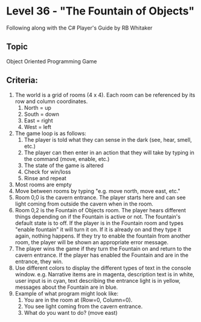 # Level 36 - "The Fountain of Objects"
Following along with the C# Player's Guide by RB Whitaker
## Topic
Object Oriented Programming Game
## Criteria:
1. The world is a grid of rooms (4 x 4). Each room can be referenced by its row and column coordinates.
   1. North = up
   2. South = down
   3. East = right
   4. West = left
2. The game loop is as follows:
   1. The player is told what they can sense in the dark (see, hear, smell, etc.) 
   2. The player can then enter in an action that they will take  by typing in the command (move, enable, etc.)
   3. The state of the game is altered
   4. Check for win/loss
   5. Rinse and repeat
3. Most rooms are empty
4. Move between rooms by typing "e.g. move north, move east, etc."
5. Room 0,0 is the cavern entrance. The player starts here and can see light coming from outside the cavern when in the room.
6. Room 0,2 is the Fountain of Objects room. The player hears different things depending on if the Fountain is active or not. The fountain's default state is to off. If the player is in the Fountain room and types "enable fountain" it will turn it on. If it is already on and they type it again, nothing happens. If they try to enable the fountain from another room, the player will be shown an appropriate error message.
7. The player wins the game if they turn the Fountain on and return to the cavern entrance. If the player has enabled the Fountain and are in the entrance, they win.
8. Use different colors to display the different types of text in the console window. e.g. Narrative items are in magenta, description text is in white, user input is in cyan, text describing the entrance light is in yellow, messages about the Fountain are in blue.
9. Example of what program might look like:
   1. You are in the room at (Row=0, Column=0). 
   2. You see light coming from the cavern entrance. 
   3. What do you want to do? (move east)
